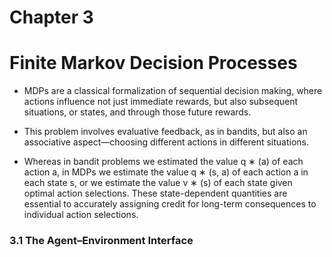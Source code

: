 # Chapter 3
# Finite Markov Decision Processes

- MDPs are a classical formalization of sequential decision making, where actions influence not just immediate rewards, but also subsequent situations, or states, and through those future rewards.

- This problem involves evaluative feedback, as in bandits, but also an associative aspect—choosing different actions in different situations.

- Whereas in bandit problems we estimated the value q ∗ (a) of each action a, in MDPs we estimate the value q ∗ (s, a) of each action a in each state s, or we estimate the value v ∗ (s) of each state given optimal action selections. These state-dependent quantities are essential to accurately assigning credit for long-term consequences to individual action
selections.


### 3.1 The Agent–Environment Interface
